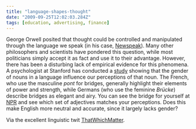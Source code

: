 ```yaml
---
title: "language-shapes-thought"
date: "2009-09-25T12:02:03.284Z"
tags: [education, advertising, finance]
---
```


<p>George Orwell posited that thought could be controlled and manipulated through the language we speak (in his case, <a href="http://en.wikipedia.org/wiki/Newspeak">Newspeak</a>). Many other philosophers and scientists have pondered this question, while most politicians simply accept it as fact and use it to their advantage. However, there has been a disturbing lack of empirical evidence for this phenomena. A psychologist at Stanford has conducted a <a href="http://www.newsweek.com/id/205985">study</a> showing that the gender of nouns in a language influence our perceptions of that noun. The French, who use the masculine <em>pont</em> for bridges, generally highlight their elements of power and strength, while Germans (who use the feminine <em>Br&#xFC;cke</em>) describe bridges as elegant and airy. You can see the bridge for yourself at <a href="http://www.npr.org/templates/story/story.php?storyId=102518565"><span class="caps">NPR</span></a> and see which set of adjectives matches your perceptions. Does this make English more neutral and accurate, since it largely lacks&#xA0;gender?</p>
<p class="note via"><span>Via the excellent linguistic twit <a href="http://twitter.com/thatwhichmatter/status/3250004494">ThatWhichMatter</a>.</span></p>
